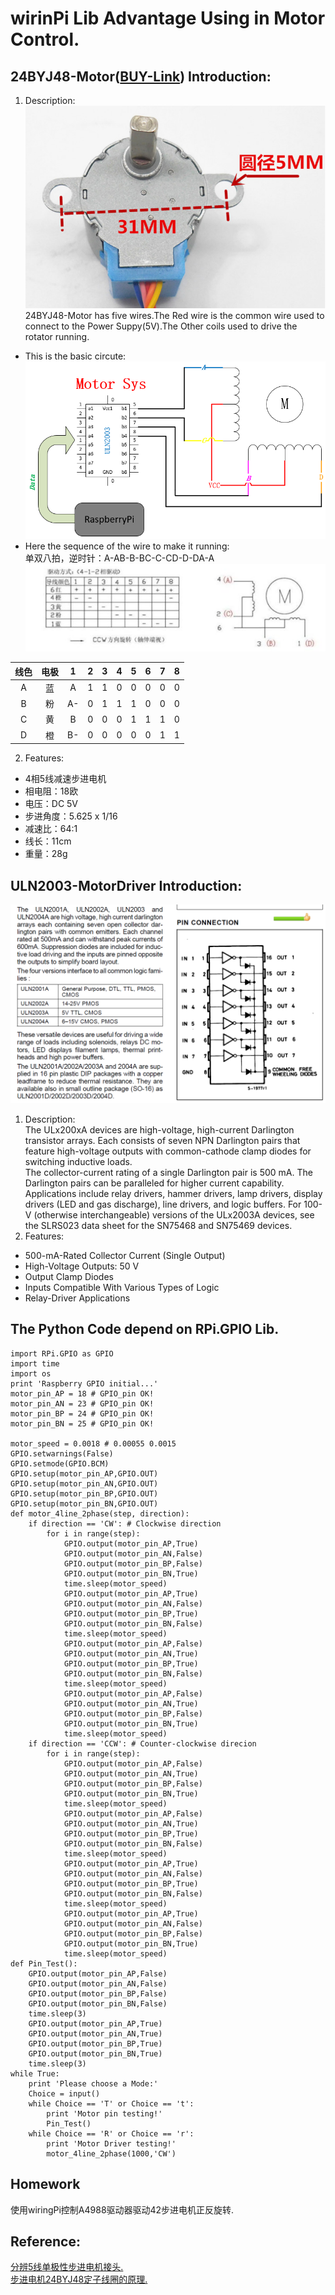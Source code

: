 # wirinPi Lib Advantage Using in Motor Control.  
## 24BYJ48-Motor([BUY-Link](https://detail.tmall.com/item.htm?spm=a230r.1.14.137.472f69f3KMbosN&id=557446741238&ns=1&abbucket=15)) Introduction:  
1. Description:  
![Motor](https://github.com/embedded-learning-group/Linux_Learning/blob/master/20190813_Lesson5/Motor.png)
24BYJ48-Motor has five wires.The Red wire is the common wire used to connect to the Power Suppy(5V).The Other coils used to drive the rotator running.  
* This is the basic circute:  
![Circute](https://github.com/embedded-learning-group/Linux_Learning/blob/master/20190813_Lesson5/Circute.png)  
* Here the sequence of the wire to make it running:  
单双八拍，逆时针：A-AB-B-BC-C-CD-D-DA-A  
![Driver](https://github.com/embedded-learning-group/Linux_Learning/blob/master/20190813_Lesson5/Driver.png)

| 线色 | 电极 | 1 | 2 | 3 | 4 | 5 | 6 | 7 | 8 |
| :-----: | :-----: | :-----: | :------: | :------: | :------: | :------: | :------: | :-----: | :-----: |
| A | 蓝 | A | 1 | 1 | 0 | 0 | 0 | 0 | 0 | 1 |
| B | 粉 | A- | 0 | 1 | 1 | 1 | 0 | 0 | 0 | 0 |
| C | 黄 | B | 0 | 0 | 0 | 1 | 1 | 1 | 0 | 0 |
| D | 橙 | B- | 0 | 0 | 0 | 0 | 0 | 1 | 1 | 1 |

2. Features:  
* 4相5线减速步进电机  
* 相电阻：18欧  
* 电压：DC 5V  
* 步进角度：5.625 x 1/16  
* 减速比：64:1  
* 线长：11cm  
* 重量：28g  
## ULN2003-MotorDriver Introduction:  
![ULN2003](https://github.com/embedded-learning-group/Linux_Learning/blob/master/20190813_Lesson5/ULN2003.png)  
1. Description:  
The ULx200xA devices are high-voltage, high-current Darlington transistor arrays. Each consists of seven NPN Darlington pairs that feature high-voltage outputs with common-cathode clamp diodes for switching inductive loads.  
The collector-current rating of a single Darlington pair is 500 mA. The Darlington pairs can be paralleled for higher current capability. Applications include relay drivers, hammer drivers, lamp drivers, display drivers (LED and gas discharge), line drivers, and logic buffers. For 100-V (otherwise interchangeable) versions of the ULx2003A devices, see the SLRS023 data sheet for the SN75468 and SN75469 devices.  
2. Features:  
* 500-mA-Rated Collector Current (Single Output)  
* High-Voltage Outputs: 50 V  
* Output Clamp Diodes  
* Inputs Compatible With Various Types of Logic  
* Relay-Driver Applications  
## The Python Code depend on RPi.GPIO Lib.  
```
import RPi.GPIO as GPIO
import time
import os 
print 'Raspberry GPIO initial...'
motor_pin_AP = 18 # GPIO_pin OK!
motor_pin_AN = 23 # GPIO_pin OK!
motor_pin_BP = 24 # GPIO_pin OK!
motor_pin_BN = 25 # GPIO_pin OK!

motor_speed = 0.0018 # 0.00055 0.0015
GPIO.setwarnings(False)
GPIO.setmode(GPIO.BCM)
GPIO.setup(motor_pin_AP,GPIO.OUT)
GPIO.setup(motor_pin_AN,GPIO.OUT)
GPIO.setup(motor_pin_BP,GPIO.OUT)
GPIO.setup(motor_pin_BN,GPIO.OUT)
def motor_4line_2phase(step, direction):
    if direction == 'CW': # Clockwise direction
        for i in range(step):
            GPIO.output(motor_pin_AP,True)
            GPIO.output(motor_pin_AN,False)
            GPIO.output(motor_pin_BP,False)
            GPIO.output(motor_pin_BN,True)
            time.sleep(motor_speed)
            GPIO.output(motor_pin_AP,True)
            GPIO.output(motor_pin_AN,False)
            GPIO.output(motor_pin_BP,True)
            GPIO.output(motor_pin_BN,False)
            time.sleep(motor_speed)
            GPIO.output(motor_pin_AP,False)
            GPIO.output(motor_pin_AN,True)
            GPIO.output(motor_pin_BP,True)
            GPIO.output(motor_pin_BN,False)
            time.sleep(motor_speed)
            GPIO.output(motor_pin_AP,False)
            GPIO.output(motor_pin_AN,True)
            GPIO.output(motor_pin_BP,False)
            GPIO.output(motor_pin_BN,True)
            time.sleep(motor_speed)
    if direction == 'CCW': # Counter-clockwise direcion
        for i in range(step):
            GPIO.output(motor_pin_AP,False)
            GPIO.output(motor_pin_AN,True)
            GPIO.output(motor_pin_BP,False)
            GPIO.output(motor_pin_BN,True)
            time.sleep(motor_speed)
            GPIO.output(motor_pin_AP,False)
            GPIO.output(motor_pin_AN,True)
            GPIO.output(motor_pin_BP,True)
            GPIO.output(motor_pin_BN,False)
            time.sleep(motor_speed)
            GPIO.output(motor_pin_AP,True)
            GPIO.output(motor_pin_AN,False)
            GPIO.output(motor_pin_BP,True)
            GPIO.output(motor_pin_BN,False)
            time.sleep(motor_speed)
            GPIO.output(motor_pin_AP,True)
            GPIO.output(motor_pin_AN,False)
            GPIO.output(motor_pin_BP,False)
            GPIO.output(motor_pin_BN,True)
            time.sleep(motor_speed)
def Pin_Test():
    GPIO.output(motor_pin_AP,False)
    GPIO.output(motor_pin_AN,False)
    GPIO.output(motor_pin_BP,False)
    GPIO.output(motor_pin_BN,False)
    time.sleep(3)
    GPIO.output(motor_pin_AP,True)
    GPIO.output(motor_pin_AN,True)
    GPIO.output(motor_pin_BP,True)
    GPIO.output(motor_pin_BN,True)
    time.sleep(3)
while True:
    print 'Please choose a Mode:'
    Choice = input()
    while Choice == 'T' or Choice == 't':
        print 'Motor pin testing!'
        Pin_Test()
    while Choice == 'R' or Choice == 'r':
        print 'Motor Driver testing!'
        motor_4line_2phase(1000,'CW')
```  
## Homework  
使用wiringPi控制A4988驱动器驱动42步进电机正反旋转.
## Reference:  
[分辨5线单极性步进电机接头.](https://www.cnblogs.com/yuwl26/p/3314057.html)  
[步进电机24BYJ48定子线圈的原理.](https://www.zhihu.com/question/53400260)
